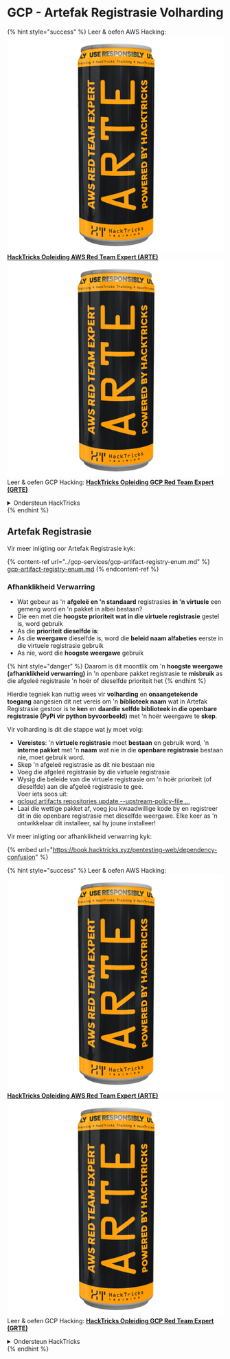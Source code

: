 # GCP - Artefak Registrasie Volharding

{% hint style="success" %}
Leer & oefen AWS Hacking:<img src="../../../.gitbook/assets/image (1) (1) (1).png" alt="" data-size="line">[**HackTricks Opleiding AWS Red Team Expert (ARTE)**](https://training.hacktricks.xyz/courses/arte)<img src="../../../.gitbook/assets/image (1) (1) (1).png" alt="" data-size="line">\
Leer & oefen GCP Hacking: <img src="../../../.gitbook/assets/image (2).png" alt="" data-size="line">[**HackTricks Opleiding GCP Red Team Expert (GRTE)**<img src="../../../.gitbook/assets/image (2).png" alt="" data-size="line">](https://training.hacktricks.xyz/courses/grte)

<details>

<summary>Ondersteun HackTricks</summary>

* Kyk na die [**subskripsie planne**](https://github.com/sponsors/carlospolop)!
* **Sluit aan by die** 💬 [**Discord groep**](https://discord.gg/hRep4RUj7f) of die [**telegram groep**](https://t.me/peass) of **volg** ons op **Twitter** 🐦 [**@hacktricks\_live**](https://twitter.com/hacktricks_live)**.**
* **Deel hacking truuks deur PRs in te dien na die** [**HackTricks**](https://github.com/carlospolop/hacktricks) en [**HackTricks Cloud**](https://github.com/carlospolop/hacktricks-cloud) github repos.

</details>
{% endhint %}

## Artefak Registrasie

Vir meer inligting oor Artefak Registrasie kyk:

{% content-ref url="../gcp-services/gcp-artifact-registry-enum.md" %}
[gcp-artifact-registry-enum.md](../gcp-services/gcp-artifact-registry-enum.md)
{% endcontent-ref %}

### Afhanklikheid Verwarring

* Wat gebeur as 'n **afgeleë en 'n standaard** registrasies **in 'n virtuele** een gemeng word en 'n pakket in albei bestaan?
* Die een met die **hoogste prioriteit wat in die virtuele registrasie** gestel is, word gebruik
* As die **prioriteit dieselfde is**:
* As die **weergawe** dieselfde is, word die **beleid naam alfabeties** eerste in die virtuele registrasie gebruik
* As nie, word die **hoogste weergawe** gebruik

{% hint style="danger" %}
Daarom is dit moontlik om 'n **hoogste weergawe (afhanklikheid verwarring)** in 'n openbare pakket registrasie te **misbruik** as die afgeleë registrasie 'n hoër of dieselfde prioriteit het
{% endhint %}

Hierdie tegniek kan nuttig wees vir **volharding** en **onaangetekende toegang** aangesien dit net vereis om 'n **biblioteek naam** wat in Artefak Registrasie gestoor is te **ken** en **daardie selfde biblioteek in die openbare registrasie (PyPi vir python byvoorbeeld)** met 'n hoër weergawe te **skep**.

Vir volharding is dit die stappe wat jy moet volg:

* **Vereistes**: 'n **virtuele registrasie** moet **bestaan** en gebruik word, 'n **interne pakket** met 'n **naam** wat nie in die **openbare registrasie** bestaan nie, moet gebruik word.
* Skep 'n afgeleë registrasie as dit nie bestaan nie
* Voeg die afgeleë registrasie by die virtuele registrasie
* Wysig die beleide van die virtuele registrasie om 'n hoër prioriteit (of dieselfde) aan die afgeleë registrasie te gee.\
Voer iets soos uit:
* [gcloud artifacts repositories update --upstream-policy-file ...](https://cloud.google.com/sdk/gcloud/reference/artifacts/repositories/update#--upstream-policy-file)
* Laai die wettige pakket af, voeg jou kwaadwillige kode by en registreer dit in die openbare registrasie met dieselfde weergawe. Elke keer as 'n ontwikkelaar dit installeer, sal hy joune installeer!

Vir meer inligting oor afhanklikheid verwarring kyk:

{% embed url="https://book.hacktricks.xyz/pentesting-web/dependency-confusion" %}

{% hint style="success" %}
Leer & oefen AWS Hacking:<img src="../../../.gitbook/assets/image (1) (1) (1).png" alt="" data-size="line">[**HackTricks Opleiding AWS Red Team Expert (ARTE)**](https://training.hacktricks.xyz/courses/arte)<img src="../../../.gitbook/assets/image (1) (1) (1).png" alt="" data-size="line">\
Leer & oefen GCP Hacking: <img src="../../../.gitbook/assets/image (2).png" alt="" data-size="line">[**HackTricks Opleiding GCP Red Team Expert (GRTE)**<img src="../../../.gitbook/assets/image (2).png" alt="" data-size="line">](https://training.hacktricks.xyz/courses/grte)

<details>

<summary>Ondersteun HackTricks</summary>

* Kyk na die [**subskripsie planne**](https://github.com/sponsors/carlospolop)!
* **Sluit aan by die** 💬 [**Discord groep**](https://discord.gg/hRep4RUj7f) of die [**telegram groep**](https://t.me/peass) of **volg** ons op **Twitter** 🐦 [**@hacktricks\_live**](https://twitter.com/hacktricks_live)**.**
* **Deel hacking truuks deur PRs in te dien na die** [**HackTricks**](https://github.com/carlospolop/hacktricks) en [**HackTricks Cloud**](https://github.com/carlospolop/hacktricks-cloud) github repos.

</details>
{% endhint %}
